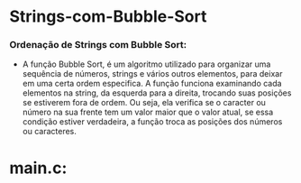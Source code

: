 # Strings-com-Bubble-Sort
### Ordenação de Strings com Bubble Sort:

* A função Bubble Sort, é um algoritmo utilizado para organizar uma sequência de números, strings e vários outros elementos, para deixar em uma certa ordem especifica. A função funciona examinando cada elementos na string, da esquerda para a direita, trocando suas posições se estiverem fora de ordem. Ou seja, ela verifica se o caracter ou número na sua frente tem um valor maior que o valor atual, se essa condição estiver verdadeira, a função troca as posições dos números ou caracteres.

# main.c:

